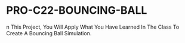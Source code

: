 # PRO-C22-BOUNCING-BALL
n This Project, You Will Apply What You Have Learned In The Class To Create A Bouncing Ball Simulation.
